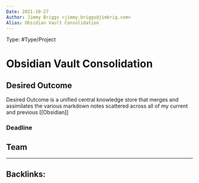 ```yaml
---
Date: 2021-10-27
Author: Jimmy Briggs <jimmy.briggs@jimbrig.com>
Alias: Obsidian Vault Consolidation
---
```


Type: #Type/Project

# Obsidian Vault Consolidation

## Desired Outcome

Desired Outcome is a unified central knowledge store that merges and assimilates the various markdown notes scattered across all of my current and previous [[Obsidian]]   


### Deadline

## Team



***

Backlinks:
-	